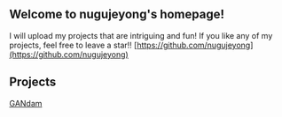 ## Welcome to nugujeyong's homepage!

I will upload my projects that are intriguing and fun! 
If you like any of my projects, feel free to leave a star!!
[https://github.com/nugujeyong](https://github.com/nugujeyong)

## Projects
[GANdam](https://nugujeyong.github.io/GANdam/)
